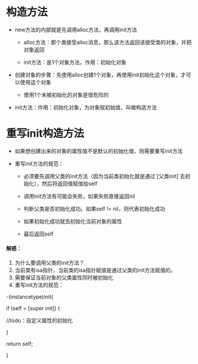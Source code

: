 # 构造方法

* new方法的内部就是先调用alloc方法，再调用init方法

  * alloc方法：那个类接受alloc消息，那么该方法返回该接受类的对象，并把对象返回

  * init方法：是1个对象方法，作用：初始化对象

* 创建对象的步骤：先使用alloc创建1个对象，再使用init初始化这个对象，才可以使用这个对象

  * 使用1个未被初始化的对象是很危险的

* init方法：作用：初始化对象，为对象赋初始值，叫做构造方法

# 重写init构造方法

* 如果想创建出来的对象的属性值不是默认的初始化值，则需要重写init方法

* 重写init方法的规范：

  * 必须要先调用父类的init方法（因为当前类初始化就是通过\`\[父类init\]\`去初始化），然后将返回值赋值给self

  * 调用init方法有可能会失败，如果失败直接返回nil

  * 判断父类是否初始化成功。如果self != nil，则代表初始化成功

  * 如果初始化成功就去初始化当前对象的属性

  * 最后返回self

#### 解惑：

1. 为什么要调用父类的init方法？
2. 当前类有isa指针，当前类的isa指针赋值是通过父类的init方法赋值的。
3. 需要保证当前对象的父类属性同时被初始化
4. 重写init方法的规范：

-\(instancetype\)init{

if \(self = \[super init\]\) {

//todo：自定义属性的初始化

}

return self;

}

